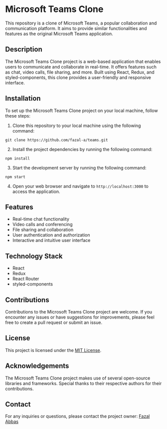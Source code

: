 # Microsoft Teams Clone

This repository is a clone of Microsoft Teams, a popular collaboration and communication platform. It aims to provide similar functionalities and features as the original Microsoft Teams application.

## Description

The Microsoft Teams Clone project is a web-based application that enables users to communicate and collaborate in real-time. It offers features such as chat, video calls, file sharing, and more. Built using React, Redux, and styled-components, this clone provides a user-friendly and responsive interface.

## Installation

To set up the Microsoft Teams Clone project on your local machine, follow these steps:

1. Clone this repository to your local machine using the following command:

`git clone https://github.com/fazal-a/teams.git`


2. Install the project dependencies by running the following command:

`npm install`


3. Start the development server by running the following command:


`npm start`


4. Open your web browser and navigate to `http://localhost:3000` to access the application.

## Features

- Real-time chat functionality
- Video calls and conferencing
- File sharing and collaboration
- User authentication and authorization
- Interactive and intuitive user interface

## Technology Stack

- React
- Redux
- React Router
- styled-components

## Contributions

Contributions to the Microsoft Teams Clone project are welcome. If you encounter any issues or have suggestions for improvements, please feel free to create a pull request or submit an issue.

## License

This project is licensed under the [MIT License](LICENSE).

## Acknowledgements

The Microsoft Teams Clone project makes use of several open-source libraries and frameworks. Special thanks to their respective authors for their contributions.

## Contact

For any inquiries or questions, please contact the project owner: [Fazal Abbas](mailto:thefazalabbas@gmail.com)


